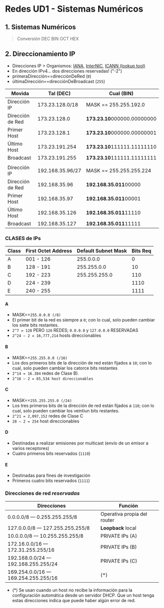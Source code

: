 # Redes UD1 - Sistemas Numéricos

## 1. Sistemas Numéricos

> Conversión DEC BIN OCT HEX

<!-- > Awful explanation, lucky me [I actually learnt with David Bombal](ENLACE_A_ASIR+) -->

## 2. Direccionamiento IP

- Direcciones IP > Organismos: [IANA](http://www.iana.org/), [InterNIC](https://www.internic.net/), [ICANN (lookup tool)](https://lookup.icann.org/en)
- En dirección IPv4... dos direcciones reservadas! ("-2")
- primeraDirección==direcciónDeRed (`0`)
- últimaDirección==direcciónDeBroadcast (`255`)

| Movida           | Tal (DEC)        | Cual (BIN) |
| ---              | ---              | ---        |
| Dirección IP     | 173.23.128.0/18  | MASK == 255.255.192.0
| Dirección de Red | 173.23.128.0     | **173.23.10**000000.00000000
| Primer Host      | 173.23.128.1     | **173.23.10**000000.00000001
| Último Host      | 173.23.191.254   | **173.23.10**111111.11111110
| Broadcast        | 173.23.191.255   | **173.23.10**111111.11111111
| | |
| Dirección IP     | 192.168.35.96/27 | MASK == 255.255.255.224
| Dirección de Red | 192.168.35.96    | **192.168.35.011**00000
| Primer Host      | 192.168.35.97    | **192.168.35.011**00001
| Último Host      | 192.168.35.126   | **192.168.35.011**11110
| Broadcast        | 192.168.35.127   | **192.168.35.011**11111

### CLASES de IPs

| Class | First Octet Address | Default Subnet Mask | Bits Req 
| ---   | ---                 | ---                 | ---      
| A     | 001 - 126           | 255.0.0.0           | 0        
| B     | 128 - 191           | 255.255.0.0         | 10       
| C     | 192 - 223           | 255.255.255.0       | 110      
| D     | 224 - 239           |                     | 1110     
| E     | 240 - 255           |                     | 1111     

#### A
- MASK==`255.0.0.0 (/8)`
- El primer bit de la red es siempre a `0`; con lo cual, solo pueden cambiar los siete bits restantes.
- `2^7 = 128` PERO `126` REDES; `0.0.0.0` y `127.0.0.0` RESERVADAS
- `2^24 – 2 = 16,777,214` hosts direccionables

#### B 
- MASK==`255.255.0.0 (/16)`
- Los dos primeros bits de la dirección de red están fijados a `10`; con lo cual, solo pueden cambiar los catorce bits restantes
- `2^14 = 16.384` redes de Clase B).
- `2^16 – 2 = 65,534 host direccionables`

#### C
- MASK==`255.255.255.0 (/24)`
- Los tres primeros bits de la dirección de red están fijados a `110`; con lo cual, solo 
pueden cambiar los veintiun bits restantes.
- `2^21 = 2,097,152` redes de Clase C
- `28 – 2 = 254` host direccionables

#### D
- Destinadas a realizar emisiones por multicast (envío de un emisor a varios receptores)
- Cuatro primeros bits reservados (`1110`)

#### E
- Destinadas para fines de investigación
- Primeros cuatro bits reservados (`1111`)

### Direcciones de red *reservadas*

| Direcciones                         | Función |
| ---                                 | ---     |
| 0.0.0.0/8 — 0.255.255.255/8         | Operativa propia del router
| 127.0.0.0/8 — 127.255.255.255/8     | **Loopback** local
| 10.0.0.0/8 — 10.255.255.255/8       | PRIVATE IPs (A)
| 172.16.0.0/16 — 172.31.255.255/16   | PRIVATE IPs (B)
| 192.168.0.0/24 — 192.168.255.255/24 | PRIVATE IPs (C) <!--WEIRD!!!!-->
| 169.254.0.0/16 — 169.254.255.255/16 | (*)


- (*) Se usan cuando un host no recibe la información para la configuración automática desde un servidor DHCP. Que un host tenga estas direcciones indica que puede haber algún error de red.

<!--127.0.0.0 a 127.255.255.255, etc. NOTICE mask!!-->